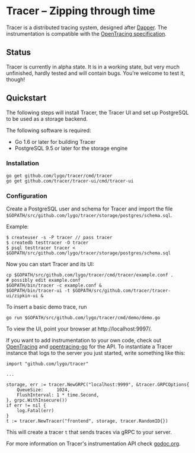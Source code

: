 # Tracer – Zipping through time

Tracer is a distributed tracing system, designed after
[Dapper](http://research.google.com/pubs/pub36356.html). The
instrumentation is compatible with the
[OpenTracing specification](http://opentracing.io/).

## Status

Tracer is currently in alpha state. It is in a working state, but very
much unfinished, hardly tested and will contain bugs. You're welcome
to test it, though!

## Quickstart

The following steps will install Tracer, the Tracer UI and set up
PostgreSQL to be used as a storage backend.

The following software is required:

- Go 1.6 or later for building Tracer
- PostgreSQL 9.5 or later for the storage engine

### Installation

```
go get github.com/lygo/tracer/cmd/tracer
go get github.com/tracer/tracer-ui/cmd/tracer-ui
```

### Configuration

Create a PostgreSQL user and schema for Tracer and import the file
`$GOPATH/src/github.com/lygo/tracer/storage/postgres/schema.sql`.

 Example:

```
$ сreateuser -s -P tracer // pass tracer
$ createdb testtracer -O tracer
$ psql testtracer tracer < $GOPATH/src/github.com/lygo/tracer/storage/postgres/schema.sql
```


Now you can start Tracer and its UI:

```
cp $GOPATH/src/github.com/lygo/tracer/cmd/tracer/example.conf .
# possibly edit example.conf
$GOPATH/bin/tracer -c example.conf &
$GOPATH/bin/tracer-ui -t $GOPATH/src/github.com/tracer/tracer-ui/zipkin-ui &
```

To insert a basic demo trace, run

```
go run $GOPATH/src/github.com/lygo/tracer/cmd/demo/demo.go
```

To view the UI, point your browser at http://localhost:9997/.

If you want to add instrumentation to your own code, check out
[OpenTracing](http://opentracing.io/) and
[opentracing-go](https://godoc.org/github.com/opentracing/opentracing-go)
for the API. To instantiate a Tracer instance that logs to the server
you just started, write something like this:

```
import "github.com/lygo/tracer"

...

storage, err := tracer.NewGRPC("localhost:9999", &tracer.GRPCOptions{
	QueueSize:     1024,
   	FlushInterval: 1 * time.Second,
}, grpc.WithInsecure())
if err != nil {
	log.Fatal(err)
}
t := tracer.NewTracer("frontend", storage, tracer.RandomID{})
```

This will create a tracer `t` that sends traces via gRPC to your server.

For more information on Tracer's instrumentation API check
[godoc.org](https://godoc.org/github.com/lygo/tracer).
